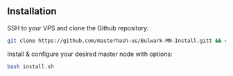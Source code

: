 ## Installation

SSH to your VPS and clone the Github repository:

```bash
git clone https://github.com/masterhash-us/Bulwark-MN-Install.gitt && cd Bulwark-MN-Install
```

Install & configure your desired master node with options:

```bash
bash install.sh 
```
